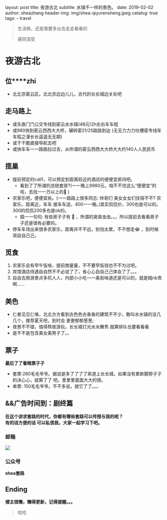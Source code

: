 layout:     post
title:      夜游古北
subtitle:   水镇不一样的景色。
date:       2019-02-02
author:     sheazhang
header-img: img/shea-qiyurensheng.jpeg
catalog: true
tags:
    - travel

> 生活嘛，还是需要多出去走走看看的
>
> 感同深受

# 夜游古北

## **位****zhi** 

- 北北京密云区。北北京边边⼉儿，古代的⻓长城边关处吧

## 走马路上

- 或东直⻔门公交专线到密云⽔水镇(48元)2h左右⻋车程 
- 或980快到密云⻄西⼤大桥，辗转密21/25路路到达 (⽆无⼒力力吐槽密专线⻋车程之漫⻓长遥遥⽆无期) 
- 或⼲干脆直接导航去吧
- 或快⻋车⼀一路路拉过去，从所谓的密云⻄西⼤大桥⼤大约140⼈人⺠民币

## 揽巢

- 提前预定的call1，可以预定到距离较近的酒店的便便宜房间吧。 
  - 看到了了所谓的总统套房?(⼀一晚上9980元，咱不不住这么“便便宜”的哈，去找⼀一万以上的🙈 )
- 农家乐吧，便便宜些。(⼀一路路上很多同志: 帅哥们 美⼥女女们住宿不不? 农家乐，距离近，⻋车 接⻋车送，400⼀一晚。)其实侃侃价，300也是可以的。300的侃侃200多也是ok的。
  - 插⼀一句句: 有些房⼦子有  🐛   ，所谓的臭臭⾍虫。。。所以提前去看看房⼦子还是很有必要的。
- 停⻋车场出来很多农家乐，距离并不不远，别怕太累，不不想⾛😂 ，到时候哭⾃自⼰己。

## 觅⻝

1. 农家乐会有早午饭啥，提前商量量，不不要早饭钱也不不为过吧。
2. 宾馆酒店待遇⾃自然不不必说了了，省⼼心⾃自⼰己体会了了。。。
3. ⾃自古旅游景点多坑⼈人，内部⼩小吃⼀一条街味道还是可以的，就是贼nb贵啊......



 ## 美⾊

- 仁者⻅见仁咯，北北⽅方看到古⾊色古⾹香的建筑不不少，敢叫⽔水镇的没⼏几个，推荐夏天吧，到时会 更更郁郁葱葱;
- 夜景不不错，值得熬夜游玩，⻓长城灯光⽔水舞秀 就算排队也要看看看
- 是不不是包含美⼥美男⼦了。。

## 票⼦

**最后了了看眼票⼦子**

- 套票:280⽑毛爷爷。据说是多了了了了索道上⻓长城，如果没有累断脚脖⼦子的决⼼心，就算了了 吧。⾥里里⾯面⼤大的很。
- 单票: 150⽑毛爷爷。不不多说，就它了了。。。

## &&广告时间到：剧终篇

**在这个讲求套路的时代，你都有哪些套路可以传授与我的呢？**  
**有的话方便的话 可以私信我，大家一起学习下吧。**

### 邮箱

![](https://i.imgur.com/ZuFV0fE.jpg)

### 公众号


**shea套路**  

## Ending



**楼主很懒，懒得更新，记得提醒。。。**



> 哈哈




